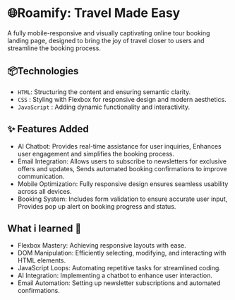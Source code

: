 # 🌐Roamify: Travel Made Easy
A fully mobile-responsive and visually captivating online tour booking landing page, designed to bring the joy of travel closer to users and streamline the booking process.

## 📦Technologies

- `HTML`: Structuring the content and ensuring semantic clarity.
- `CSS` : Styling with Flexbox for responsive design and modern aesthetics.
- `JavaScript` : Adding dynamic functionality and interactivity.

## ✨ Features Added
- AI Chatbot: Provides real-time assistance for user inquiries, Enhances user engagement and simplifies the booking process.
- Email Integration: Allows users to subscribe to newsletters for exclusive offers and updates, Sends automated booking confirmations to improve communication.
- Mobile Optimization: Fully responsive design ensures seamless usability across all devices.
- Booking System: Includes form validation to ensure accurate user input, Provides pop up alert on booking progress and status.  

## What i learned 🧠
- Flexbox Mastery: Achieving responsive layouts with ease.
- DOM Manipulation: Efficiently selecting, modifying, and interacting with HTML elements.
- JavaScript Loops: Automating repetitive tasks for streamlined coding.
- AI Integration: Implementing a chatbot to enhance user interaction.
- Email Automation: Setting up newsletter subscriptions and automated confirmations.
